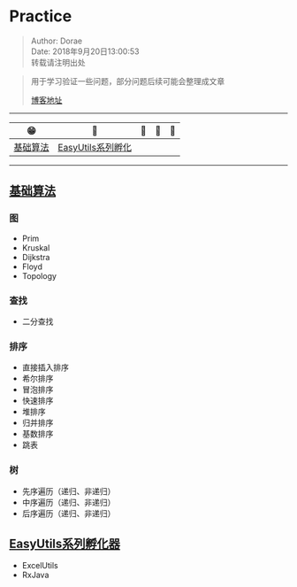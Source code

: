 # Practice
> Author: Dorae  
> Date: 2018年9月20日13:00:53  
> 转载请注明出处

> 用于学习验证一些问题，部分问题后续可能会整理成文章
> 
> [博客地址](http://www.cnblogs.com/Dorae/)

----

|  😁	|  🐣  |  🍔  |  🍟 |  🍗  |
|:-----:|:----:|:----:|:----:|:----:|
|[基础算法](#基础算法)|[EasyUtils系列孵化](#EasyUtils系列孵化器)|

----

## [基础算法](./src/main/java/com/nsb/practice/algorithm/)

### 图

* Prim
* Kruskal
* Dijkstra
* Floyd
* Topology

### 查找

* 二分查找

### 排序

* 直接插入排序
* 希尔排序
* 冒泡排序
* 快速排序
* 堆排序
* 归并排序
* 基数排序
* 跳表

### 树

* 先序遍历（递归、非递归）
* 中序遍历（递归、非递归）
* 后序遍历（递归、非递归）

## [EasyUtils系列孵化器](./src/main/java/com/nsb/practice/easy/)

* ExcelUtils
* RxJava